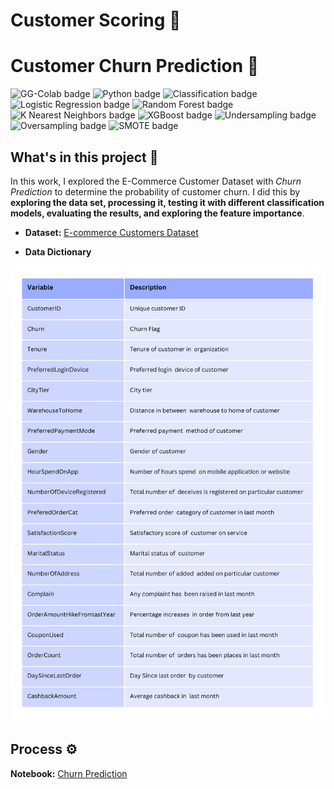 # Customer Scoring 🔎


# Customer Churn Prediction 🔎
![GG-Colab badge](https://img.shields.io/badge/-Google--Colab-blue.svg) ![Python badge](https://img.shields.io/badge/-Python-green.svg) ![Classification badge](https://img.shields.io/badge/-Classification-orange.svg) ![Logistic Regression badge](https://img.shields.io/badge/-Logistic--Regression-orange.svg) ![Random Forest badge](https://img.shields.io/badge/-Random--Forest-orange.svg) ![K Nearest Neighbors badge](https://img.shields.io/badge/-K--Nearest--Neighbors-orange.svg) ![XGBoost badge](https://img.shields.io/badge/-XGBoost-orange.svg) 
![Undersampling badge](https://img.shields.io/badge/-Undersampling-orange.svg) ![Oversampling badge](https://img.shields.io/badge/-Oversampling-orange.svg) ![SMOTE badge](https://img.shields.io/badge/-SMOTE-orange.svg)


## What's in this project 💼
In this work, I explored the E-Commerce Customer Dataset with *Churn Prediction* to determine the probability of customer churn. I did this by **exploring the data set, processing it, testing it with different classification models, evaluating the results, and exploring the feature importance**.


* **Dataset:** [E-commerce Customers Dataset](https://github.com/Wkan19/MADT8101-Customer-Analytics/blob/main/Customer%20Scoring%20and%20Basic%20Churn%20Prediction/EcommerceCust.csv)

* **Data Dictionary**

 ![data-dict-ecom](./data-dict-ecom.png)




## Process ⚙️
**Notebook:** [Churn Prediction](https://github.com/Wkan19/MADT8101-Customer-Analytics/blob/main/Customer%20Scoring%20and%20Basic%20Churn%20Prediction/GitHub_Churn_Prediction.ipynb)



